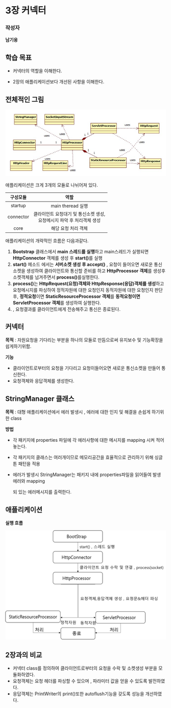 # 3장 커넥터

### 작성자

**남기웅**

## 학습 목표

- 커넥터의 역할을 이해한다.

- 2장의 애플리케이션보다 개선된 사항을 이해한다.



## 전체적인 그림 

![](./img/UML03.jpg)



애플리케이션은 크게 3개의 모듈로 나뉘어져 있다.

| 구성모듈  |                             역할                             |
| :-------: | :----------------------------------------------------------: |
|  startup  |                      main theread 실행                       |
| connector | 클라이언트 요청대기 및 통신소켓 생성,<br/>요청메시지 파악 후 처리객체 생성 |
|   core    |                     해당 요청 처리 객체                      |

애플리케이션의 개략적인 흐름은 다음과같다.

1. <b>Bootstrap</b> 클래스에서 <b>main 스레드를 실행</b>하고 main스레드가 실행되면 <b>HttpConnector</b> 객체를 생성 후 <b>start()</b>를 실행
2. <b>start()</b> 메소드 에서는 <b>서버소켓 생성 후 accept()</b> , 요청이 들어오면 새로운 통신소켓을 생성하여 클라이언트와 통신할 준비를 하고 <b>HttpProcessor 객체</b>를 생성후 소켓객체를 넘겨주면서 <b>process()</b>를실행한다.
3.  <b>process()</b>는 <b>HttpRequest(요청)객체와 HttpResponse(응답)객체를 생성</b>하고 요청메시지를 파싱하여 정적자원에 대한 요청인지 동적자원에 대한 요청인지 판단 후, <b>정적요청</b>이면  <b>StaticResourceProcessor 객체</b>를 <b>동적요청이면 ServletProcessor 객체</b>를 생성하여 실행한다.
4. , 요청결과를 클라이언트에게 전송해주고 통신은 종료된다.



## 커넥터

<b>목적</b> : 자원요청을 기다리는 부분을 하나의 모듈로 만듬으로써 유지보수 및 기능확장을 쉽게하기위함.

<b>기능</b>

- 클라이언트로부터의 요청을 기다리고 요청이들어오면 새로운 통신소켓을 만들어 통신한다.
- 요청객체와 응답객체를 생성한다. 



## StringManager  클래스

<b>목적</b> : 대형 애플리케이션에서 에러 발생시 , 에러에 대한 인지 및 해결을 손쉽게 하기위한 class

<b>방법</b>

- 각 패키지에 properties 파일에 각 에러사항에 대한 메시지를 mapping 시켜 적어놓는다.

- 각 패키지의 클래스는 여러개이므로 메모리공간을 효율적으로 관리하기 위해 싱글톤 패턴을 적용

- 에러가 발생시 StringManager는 패키지 내에 properties파일을 읽어들여 발생 에러와 mapping

  되 있는 에러메시지를 출력한다.



## 애플리케이션

<b>실행 흐름</b>

![](./img/Flow.png)





## 2장과의 비교

- 커넥터 class를 정의하여 클라이언트로부터의 요청을 수락 및 소켓생성 부분을 모듈화하였다.
- 요청객체는 요청 헤더를 파싱할 수 있으며 , 파라미터 값을 얻을 수 있도록 발전하였다.
- 응답객체는 PrintWriter의 print()또한 autoflush기능을 갖도록 성능을 개선하였다. 

